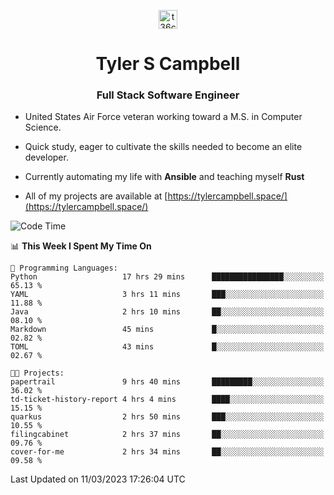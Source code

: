 <p align="center">
<a href="https://www.linkedin.com/in/t36campbell" target="blank"><img align="center" src="https://ik.imagekit.io/t36campbell/Portfolio/linkedin.png.original_m8bbGgPh6.png" alt="t36campbell" height="30" width="30" /></a>
</p>
<h1 align="center">Tyler S Campbell</h1>
<h3 align="center">Full Stack Software Engineer</h3>

* United States Air Force veteran working toward a M.S. in Computer Science.

* Quick study, eager to cultivate the skills needed to become an elite developer.

* Currently automating my life with **Ansible** and teaching myself **Rust**

* All of my projects are available at [https://tylercampbell.space/](https://tylercampbell.space/)

<!--START_SECTION:waka-->
![Code Time](http://img.shields.io/badge/Code%20Time-2%2C261%20hrs%2037%20mins-blue)

📊 **This Week I Spent My Time On** 

```text
💬 Programming Languages: 
Python                   17 hrs 29 mins      ████████████████░░░░░░░░░   65.13 % 
YAML                     3 hrs 11 mins       ███░░░░░░░░░░░░░░░░░░░░░░   11.88 % 
Java                     2 hrs 10 mins       ██░░░░░░░░░░░░░░░░░░░░░░░   08.10 % 
Markdown                 45 mins             █░░░░░░░░░░░░░░░░░░░░░░░░   02.82 % 
TOML                     43 mins             █░░░░░░░░░░░░░░░░░░░░░░░░   02.67 % 

🐱‍💻 Projects: 
papertrail               9 hrs 40 mins       █████████░░░░░░░░░░░░░░░░   36.02 % 
td-ticket-history-report 4 hrs 4 mins        ████░░░░░░░░░░░░░░░░░░░░░   15.15 % 
quarkus                  2 hrs 50 mins       ███░░░░░░░░░░░░░░░░░░░░░░   10.55 % 
filingcabinet            2 hrs 37 mins       ██░░░░░░░░░░░░░░░░░░░░░░░   09.76 % 
cover-for-me             2 hrs 34 mins       ██░░░░░░░░░░░░░░░░░░░░░░░   09.58 % 
```


 Last Updated on 11/03/2023 17:26:04 UTC
<!--END_SECTION:waka-->
